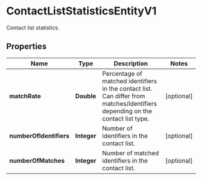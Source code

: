 

# ContactListStatisticsEntityV1

Contact list statistics.

## Properties

| Name | Type | Description | Notes |
|------------ | ------------- | ------------- | -------------|
|**matchRate** | **Double** | Percentage of matched identifiers in the contact list.  Can differ from matches/identifiers depending on the contact list type. |  [optional] |
|**numberOfIdentifiers** | **Integer** | Number of identifiers in the contact list. |  [optional] |
|**numberOfMatches** | **Integer** | Number of matched identifiers in the contact list. |  [optional] |



